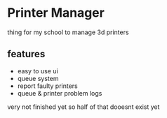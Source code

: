 # Printer Manager

thing for my school to manage 3d printers

## features
- easy to use ui
- queue system
- report faulty printers
- queue & printer problem logs

very not finished yet so half of that dooesnt exist yet
